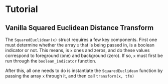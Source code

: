 # Tutorial

## Vanilla Squared Euclidean Distance Transform
The `SquaredEuclidean(x)` struct requires a few key components. First one must determine whether the 
array `x` that is being passed in, is a boolean indicator or not. This means, is `x` ones and zeros, and
do these values correspond to foreground (one) and background (zero). If so, `x` must first be run through
the `boolean_indicator` function.

After this, all one needs to do is instantiate the `SquaredEuclidean` function by passing the array `x` 
through it, and then call `transform(x, tfm)`

<!-- ```jldoctest
julia> using DistanceTransforms
julia>  x = [
            0 1 1 1 0
            1 1 1 1 1
            1 0 0 0 1
            1 0 0 0 1
            1 0 0 0 1
            1 1 1 1 1
            0 1 1 1 0
            ]
julia>  x = boolean_indicator(x)
julia>  tfm = SquaredEuclidean(x)
julia>  transform(x, tfm)
``` -->